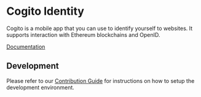 Cogito Identity
===============

Cogito is a mobile app that you can use to identify yourself to websites. It
supports interaction with Ethereum blockchains and OpenID.

[Documentation][1]

Development
-----------

Please refer to our [Contribution Guide][2] for instructions on how to setup the
development environment.

[1]: https://cogito.mobi
[2]: Contributing.md